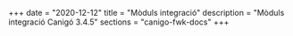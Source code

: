 +++
date        = "2020-12-12"
title       = "Mòduls integració"
description = "Mòduls integració Canigó 3.4.5"
sections    = "canigo-fwk-docs"
+++
